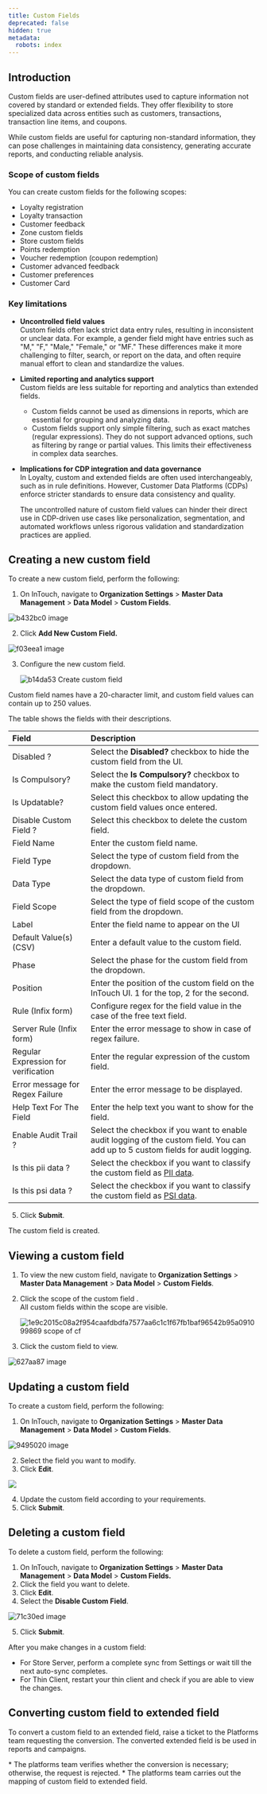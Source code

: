 ```yaml
---
title: Custom Fields
deprecated: false
hidden: true
metadata:
  robots: index
---
```

## Introduction

Custom fields are user-defined attributes used to capture information not covered by standard or extended fields. They offer flexibility to store specialized data across entities such as customers, transactions, transaction line items, and coupons.

While custom fields are useful for capturing non-standard information, they can pose challenges in maintaining data consistency, generating accurate reports, and conducting reliable analysis.

### Scope of custom fields

You can create custom fields for the following scopes:

* Loyalty registration
* Loyalty transaction
* Customer feedback
* Zone custom fields
* Store custom fields
* Points redemption
* Voucher redemption (coupon redemption)
* Customer advanced feedback
* Customer preferences
* Customer Card

### Key limitations

* **Uncontrolled field values**\
  Custom fields often lack strict data entry rules, resulting in inconsistent or unclear data. For example, a gender field might have entries such as "M," "F," "Male," "Female," or "MF." These differences make it more challenging to filter, search, or report on the data, and often require manual effort to clean and standardize the values.
* **Limited reporting and analytics support**\
  Custom fields are less suitable for reporting and analytics than extended fields.
  * Custom fields cannot be used as dimensions in reports, which are essential for grouping and analyzing data.
  * Custom fields support only simple filtering, such as exact matches (regular expressions). They do not support advanced options, such as filtering by range or partial values. This limits their effectiveness in complex data searches.
* **Implications for CDP integration and data governance**\
  In Loyalty, custom and extended fields are often used interchangeably, such as in rule definitions. However,  Customer Data Platforms (CDPs) enforce stricter standards to ensure data consistency and quality.

  The uncontrolled nature of custom field values can hinder their direct use in CDP-driven use cases like personalization, segmentation, and automated workflows unless rigorous validation and standardization practices are applied.

## Creating a new custom field

To create a new custom field, perform the following:

1. On InTouch, navigate to  **Organization Settings** > **Master Data Management** > **Data Model** > **Custom Fields**.

![b432bc0 image](https://files.readme.io/b432bc0-image.png)

2. Click **Add New Custom Field.**

![f03eea1 image](https://files.readme.io/f03eea1-image.png)

3. Configure the new custom field.

   ![b14da53 Create custom field](https://files.readme.io/b14da53-Create_custom_field.gif)

<Note title="Note">
Custom field names have a 20-character limit, and custom field values can contain up to 250 values.
</Note>

The table shows the fields with their descriptions.

| Field                               | Description                                                                                                                                                       |
| :---------------------------------- | :---------------------------------------------------------------------------------------------------------------------------------------------------------------- |
| Disabled ?                          | Select the **Disabled?** checkbox to hide the custom field from the UI.                                                                                           |
| Is Compulsory?                      | Select the **Is Compulsory?** checkbox to make the custom field mandatory.                                                                                        |
| Is Updatable?                       | Select this checkbox to allow updating the custom field values once entered.                                                                                      |
| Disable Custom Field ?              | Select this checkbox to delete the custom field.                                                                                                                  |
| Field Name                          | Enter the custom field name.                                                                                                                                      |
| Field Type                          | Select the type of custom field from the dropdown.                                                                                                                |
| Data Type                           | Select the data type of custom field from the dropdown.                                                                                                           |
| Field Scope                         | Select the type of field scope of the custom field from the dropdown.                                                                                             |
| Label                               | Enter the field name to appear on the UI                                                                                                                          |
| Default Value(s) (CSV)              | Enter a default value to the custom field.                                                                                                                        |
| Phase                               | Select the phase for the custom field from the dropdown.                                                                                                          |
| Position                            | Enter the position of the custom field on the InTouch UI. 1 for the top, 2 for the second.                                                                        |
| Rule (Infix form)                   | Configure regex for the field value in the case of the free text field.                                                                                           |
| Server Rule (Infix form)            | Enter the error message to show in case of regex failure.                                                                                                         |
| Regular Expression for verification | Enter the regular expression of the custom field.                                                                                                                 |
| Error message for Regex Failure     | Enter the error message to be displayed.                                                                                                                          |
| Help Text For The Field             | Enter the help text you want to show for the field.                                                                                                               |
| Enable Audit Trail ?                | Select the checkbox if you want to enable audit logging of the custom field. You can add up to 5 custom fields for audit logging.                                 |
| Is this pii data ?                  | Select the checkbox if you want to classify the custom field as [PII data](https://docs.capillarytech.com/docs/pii-configuration#/).                              |
| Is this psi data ?                  | Select the checkbox if you want to classify the custom field as [PSI data](https://docs.capillarytech.com/docs/classify-potentially-sensitive-information-psi#/). |

5. Click **Submit**.

The custom field is created.

## Viewing a custom field

1. To view the new custom field, navigate to **Organization Settings** > **Master Data Management** > **Data Model** > **Custom Fields**.
2. Click the scope of the custom field .\
   All custom fields within the scope are visible.

   ![1e9c2015c08a2f954caafdbdfa7577aa6c1c1f67fb1baf96542b95a091099869 scope of cf](https://files.readme.io/1e9c2015c08a2f954caafdbdfa7577aa6c1c1f67fb1baf96542b95a091099869-scope_of_cf.png)
3. Click the custom field to view.

![627aa87 image](https://files.readme.io/627aa87-image.png)

## Updating a custom field

To create a custom field, perform the following:

1. On InTouch, navigate to  **Organization Settings** > **Master Data Management** > **Data Model** > **Custom Fields**.

![9495020 image](https://files.readme.io/9495020-image.png)

2. Select the field you want to modify.
3. Click **Edit**.

![](https://files.readme.io/405f028-image.png)

4. Update the custom field according to your requirements.
5. Click **Submit**.

## Deleting a custom field

To delete a custom field, perform the following:

1. On InTouch, navigate to  **Organization Settings** > **Master Data Management** > **Data Model** > **Custom Fields.**
2. Click the field you want to delete.
3. Click **Edit**.
4. Select the **Disable Custom Field**.

![71c30ed image](https://files.readme.io/71c30ed-image.png)

5. Click **Submit**.

After you make changes in a custom field:

* For Store Server, perform a complete sync from Settings or wait till the next auto-sync completes.
* For Thin Client, restart your thin client and check if you are able to view the changes.

## Converting custom field to extended field

To convert a custom field to an extended field, raise a ticket to the Platforms team requesting the conversion. The converted extended field is be used in reports and campaigns.

<Note title="Note">
* The platforms team verifies whether the conversion is necessary; otherwise, the request is rejected.
* The platforms team carries out the mapping of custom field to extended field.
</Note>